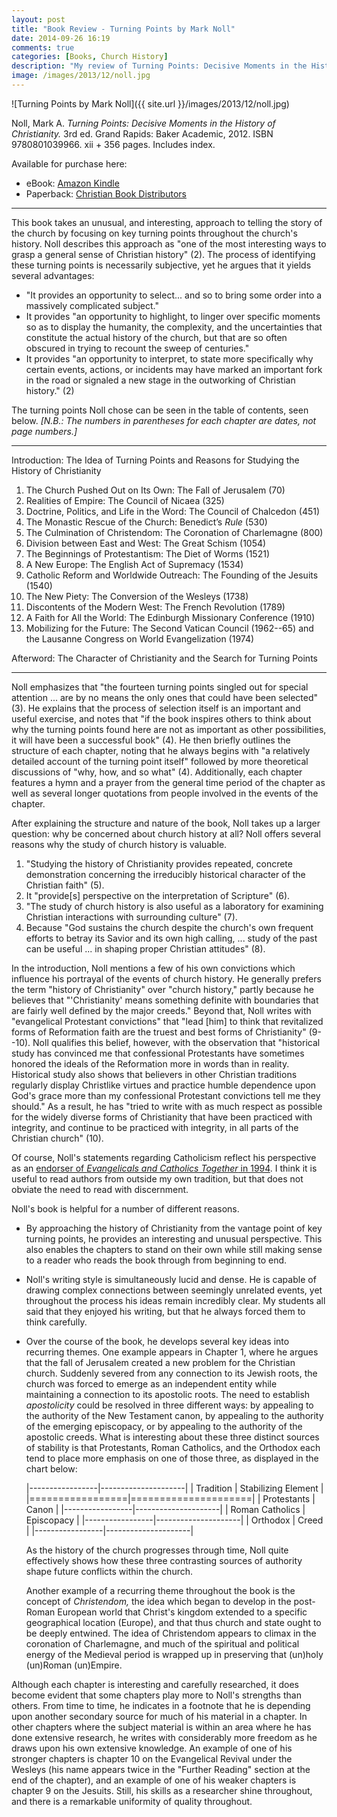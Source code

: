 ```yaml
---
layout: post
title: "Book Review - Turning Points by Mark Noll"
date: 2014-09-26 16:19
comments: true
categories: [Books, Church History]
description: "My review of Turning Points: Decisive Moments in the History of Christianity by Mark Noll."
image: /images/2013/12/noll.jpg
---
```


![Turning Points by Mark Noll]({{ site.url }}/images/2013/12/noll.jpg)

Noll, Mark A. *Turning Points: Decisive Moments in the History of Christianity.* 3rd ed. Grand Rapids: Baker Academic, 2012. ISBN 9780801039966. xii + 356 pages. Includes index.

Available for purchase here:

* eBook: [Amazon Kindle][noll-kindle]
* Paperback: [Christian Book Distributors][noll-paperback]

[noll-kindle]: http://www.amazon.ca/gp/product/B0085BAEIO/ref=as_li_ss_tl?ie=UTF8&camp=15121&creative=390961&creativeASIN=B0085BAEIO&linkCode=as2&tag=duncanjohns04-20
[noll-paperback]: http://www.christianbook.com/Christian/Books/product?event=AFF&p=1178855&item_no=039966

---

This book takes an unusual, and interesting, approach to telling the story of the church by focusing on key turning points throughout the church's history. Noll describes this approach as "one of the most interesting ways to grasp a general sense of Christian history" (2). The process of identifying these turning points is necessarily subjective, yet he argues that it yields several advantages:

* "It provides an opportunity to select... and so to bring some order into a massively complicated subject."
* It provides "an opportunity to highlight, to linger over specific moments so as to display the humanity, the complexity, and the uncertainties that constitute the actual history of the church, but that are so often obscured in trying to recount the sweep of centuries."
* It provides "an opportunity to interpret, to state more specifically why certain events, actions, or incidents may have marked an important fork in the road or signaled a new stage in the outworking of Christian history." (2)

The turning points Noll chose can be seen in the table of contents, seen below. *[N.B.: The numbers in parentheses for each chapter are dates, not page numbers.]*

---

Introduction: The Idea of Turning Points and Reasons for Studying the History of Christianity 

1. The Church Pushed Out on Its Own: The Fall of Jerusalem (70) 
2. Realities of Empire: The Council of Nicaea (325) 
3. Doctrine, Politics, and Life in the Word: The Council of Chalcedon (451) 
4. The Monastic Rescue of the Church: Benedict’s *Rule* (530)
5. The Culmination of Christendom: The Coronation of Charlemagne (800)
6. Division between East and West: The Great Schism (1054)
7. The Beginnings of Protestantism: The Diet of Worms (1521)
8. A New Europe: The English Act of Supremacy (1534)
9. Catholic Reform and Worldwide Outreach: The Founding of the Jesuits (1540)
10. The New Piety: The Conversion of the Wesleys (1738)
11. Discontents of the Modern West: The French Revolution (1789)
12. A Faith for All the World: The Edinburgh Missionary Conference (1910)
13. Mobilizing for the Future: The Second Vatican Council (1962--65) and the Lausanne Congress on World Evangelization (1974)

Afterword: The Character of Christianity and the Search for Turning Points

---

Noll emphasizes that "the fourteen turning points singled out for special attention ... are by no means the only ones that could have been selected" (3). He explains that the process of selection itself is an important and useful exercise, and notes that "if the book inspires others to think about why the turning points found here are not as important as other possibilities, it will have been a successful book" (4). He then briefly outlines the structure of each chapter, noting that he always begins with "a relatively detailed account of the turning point itself" followed by more theoretical discussions of "why, how, and so what" (4). Additionally, each chapter features a hymn and a prayer from the general time period of the chapter as well as several longer quotations from people involved in the events of the chapter. 

After explaining the structure and nature of the book, Noll takes up a larger question: why be concerned about church history at all? Noll offers several reasons why the study of church history is valuable.

1. "Studying the history of Christianity provides repeated, concrete demonstration concerning the irreducibly historical character of the Christian faith" (5).
2. It "provide[s] perspective on the interpretation of Scripture" (6).
3. "The study of church history is also useful as a laboratory for examining Christian interactions with surrounding culture" (7).
4. Because "God sustains the church despite the church's own frequent efforts to betray its Savior and its own high calling, ... study of the past can be useful ... in shaping proper Christian attitudes" (8).

In the introduction, Noll mentions a few of his own convictions which influence his portrayal of the events of church history. He generally prefers the term "history of Christianity" over "church history," partly because he believes that "'Christianity' means something definite with boundaries that are fairly well defined by the major creeds." Beyond that, Noll writes with "evangelical Protestant convictions" that "lead [him] to think that revitalized forms of Reformation faith are the truest and best forms of Christianity" (9--10). Noll qualifies this belief, however, with the observation that "historical study has convinced me that confessional Protestants have sometimes honored the ideals of the Reformation more in words than in reality. Historical study also shows that believers in other Christian traditions regularly display Christlike virtues and practice humble dependence upon God's grace more than my confessional Protestant convictions tell me they should." As a result, he has "tried to write with as much respect as possible for the widely diverse forms of Christianity that have been practiced with integrity, and continue to be practiced with integrity, in all parts of the Christian church" (10).

Of course, Noll's statements regarding Catholicism reflect his perspective as an [endorser of *Evangelicals and Catholics Together* in 1994](http://en.wikipedia.org/wiki/Evangelicals_and_Catholics_Together#Endorsed_By). I think it is useful to read authors from outside my own tradition, but that does not obviate the need to read with discernment.

Noll's book is helpful for a number of different reasons. 

* By approaching the history of Christianity from the vantage point of key turning points, he provides an interesting and unusual perspective. This also enables the chapters to stand on their own while still making sense to a reader who reads the book through from beginning to end.
* Noll's writing style is simultaneously lucid and dense. He is capable of drawing complex connections between seemingly unrelated events, yet throughout the process his ideas remain incredibly clear. My students all said that they enjoyed his writing, but that he always forced them to think carefully.
* Over the course of the book, he develops several key ideas into recurring themes. One example appears in Chapter 1, where he argues that the fall of Jerusalem created a new problem for the Christian church. Suddenly severed from any connection to its Jewish roots, the church was forced to emerge as an independent entity while maintaining a connection to its apostolic roots. The need to establish *apostolicity* could be resolved in three different ways: by appealing to the authority of the New Testament canon, by appealing to the authority of the emerging episcopacy, or by appealing to the authority of the apostolic creeds. What is interesting about these three distinct sources of stability is that Protestants, Roman Catholics, and the Orthodox each tend to place more emphasis on one of those three, as displayed in the chart below:

	|-----------------|---------------------|
	| Tradition       | Stabilizing Element |
	|=================|=====================|
	| Protestants     | Canon               |
	|-----------------|---------------------|
	| Roman Catholics | Episcopacy          |
	|-----------------|---------------------|
	| Orthodox        | Creed               |
	|-----------------|---------------------|

	As the history of the church progresses through time, Noll quite effectively shows how these three contrasting sources of authority shape future conflicts within the church.

	Another example of a recurring theme throughout the book is the concept of *Christendom,* the idea which began to develop in the post-Roman European world that Christ's kingdom extended to a specific geographical location (Europe), and that thus church and state ought to be deeply entwined. The idea of Christendom appears to climax in the coronation of Charlemagne, and much of the spiritual and political energy of the Medieval period is wrapped up in preserving that (un)holy (un)Roman (un)Empire.

Although each chapter is interesting and carefully researched, it does become evident that some chapters play more to Noll's strengths than others. From time to time, he indicates in a footnote that he is depending upon another secondary source for much of his material in a chapter. In other chapters where the subject material is within an area where he has done extensive research, he writes with considerably more freedom as he draws upon his own extensive knowledge. An example of one of his stronger chapters is chapter 10 on the Evangelical Revival under the Wesleys (his name appears twice in the "Further Reading" section at the end of the chapter), and an example of one of his weaker chapters is chapter 9 on the Jesuits. Still, his skills as a researcher shine throughout, and there is a remarkable uniformity of quality throughout.